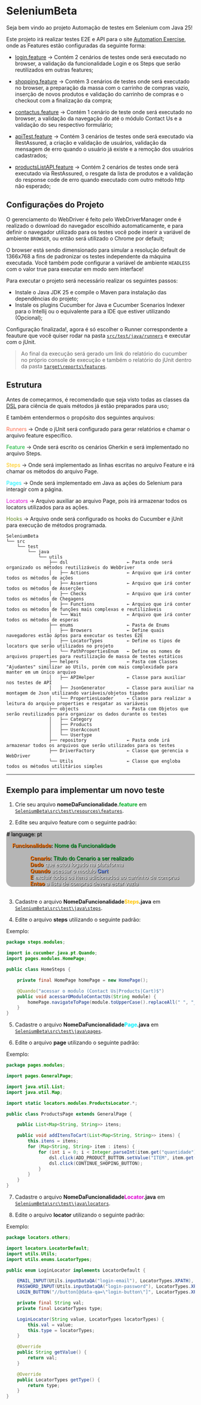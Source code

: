 # SeleniumBeta

Seja bem vindo ao projeto Automação de testes em Selenium com Java 25!

Este projeto irá realizar testes E2E e API para o site [Automation Exercise](https://automationexercise.com), onde as Features estão configuradas da seguinte forma:

- [login.feature](src/test/resources/features/others/login.feature) → Contém 2 cenários de testes onde será executado no browser, a validação da funcionalidade Login e os Steps que serão reutilizados em outras features;


- [shopping.feature](src/test/resources/features/modules/shopping.feature) → Contém 3 cenários de testes onde será executado no browser, a preparação da massa com o carrinho de compras vazio, inserção de novos produtos e validação do carrinho de compras e o checkout com a finalização da compra;


- [contactus.feature](src/test/resources/features/modules/contactus.feature) → Contém 1 cenário de teste onde será executado no browser, a validação da navegação do até o módulo Contact Us e a validação do seu respectivo formulário;


- [apiTest.feature](src/test/resources/features/api/apiTest.feature) → Contém 3 cenários de testes onde será executado via RestAssured, a criação e validação de usuários, validação da mensagem de erro quando o usuário já existe e a remoção dos usuários cadastrados;


- [productsListAPI.feature](src/test/resources/features/api/productsListAPI.feature) → Contém 2 cenários de testes onde será executado via RestAssured, o resgate da lista de produtos e a validação do response code de erro quando executado com outro método http não esperado;


## Configurações do Projeto
O gerenciamento do WebDriver é feito pelo WebDriverManager onde é realizado o download do navegador escolhido automaticamente, e para definir o navegador utilizado para os testes você pode inserir a variável de ambiente ``BROWSER``, ou então será utilizado o Chrome por default;

O browser está sendo dimensionado para simular a resolução default de 1366x768 a fins de padronizar os testes independente da máquina executada. 
Você também pode configurar a variável de ambiente ``HEADLESS`` com o valor true para executar em modo sem interface!

Para executar o projeto será necessário realizar os seguintes passos:

* Instale o Java JDK 25 e compile o Maven para instalação das dependências do projeto;
* Instale os plugins Cucumber for Java e Cucumber Scenarios Indexer para o Intellij ou o equivalente para a IDE que
  estiver utilizando (Opcional);

Configuração finalizada!, agora é só escolher o Runner correspondente a feauture que você quiser rodar na pasta [``src/test/java/runners``](src/test/java/runners) e executar com o jUnit.

> Ao final da execução será gerado um link do relatório do cucumber no próprio console de execução e também o relatório do jUnit dentro da pasta [``target\reports\features``](target\reports\features).

## Estrutura

Antes de começarmos, é recomendado que seja visto todas as classes da [DSL](src/test/java/utils/dsl) para ciência de
quais métodos já estão preparados para uso;

E também entendermos o propósito dos seguintes arquivos:

<span><span style="color: rgb(255, 104, 74)">Runners</span> → Onde o jUnit será configurado para gerar relatórios e
chamar o arquivo feature específico.</span>

<span><span style="color: rgb(0, 176, 38)">Feature</span> → Onde será escrito os cenários Gherkin e será implementado no
arquivo Steps.</span>

<span><span style="color: rgb(255, 196, 0)">Steps</span> → Onde será implementado as linhas escritas no arquivo Feature
e irá chamar os métodos do arquivo Page.</span>

<span><span style="color: rgb(0, 242, 255)">Pages</span> → Onde será implementado em Java as ações do Selenium para
interagir com a página.</span>

<span><span style="color: rgb(222, 0, 211)">Locators</span> → Arquivo auxiliar ao arquivo Page, pois irá armazenar todos
os locators utilizados para as ações.</span>

<span><span style="color: rgb(94, 135, 32)">Hooks</span> → Arquivo onde será configurado os hooks do Cucumber e jUnit
para execução de métodos programada.</span>

````
SeleniumBeta
└── src
    └── test
        └── java
            └── utils
                ├── dsl                      ← Pasta onde será organizado os métodos reutilizáveis do WebDriver
                │   ├── Actions              ← Arquivo que irá conter todos os métodos de ações
                │   ├── Assertions           ← Arquivo que irá conter todos os métodos de Asserções
                │   ├── Checks               ← Arquivo que irá conter todos os métodos de Chegagens
                │   ├── Functions            ← Arquivo que irá conter todos os métodos de funções mais complexas e reutilizáveis
                │   └── Wait                 ← Arquivo que irá conter todos os métodos de esperas
                ├── enums                    ← Pasta de Enums
                │   ├── Browsers             ← Define quais navegadores estão áptos para executar os testes E2E
                │   ├── LocatorTypes         ← Define os tipos de locators que serão utilizados no projeto
                │   └── PathPropertiesEnum   ← Define os nomes de arquivos properties para reutilização de massa de testes estáticos 
                ├── helpers                  ← Pasta com Classes "Ajudantes" similizar ao Utils, porém com mais complexidade para manter em um único arquivo
                │   ├── APIHelper            ← Classe para auxiliar nos testes de API
                │   ├── JsonGenerator        ← Classe para auxiliar na montagem de Json utilizando variáveis/objetos tipados
                │   └── PropertiesLoader     ← Classe para realizar a leitura do arquivo properties e resgatar as variáveis
                ├── objects                  ← Pasta com Objetos que serão reutilizados para organizar os dados durante os testes
                │   ├── Category             
                │   ├── Products             
                │   ├── UserAccount          
                │   └── Usertype             
                ├── repository               ← Pasta onde irá armazenar todos os arquivos que serão utilizados para os testes
                ├── DriverFactory            ← Classe que gerencia o WebDriver
                └── Utils                    ← Classe que engloba todos os métodos utilitários simples
````

---

## Exemplo para implementar um novo teste

1. Crie seu arquivo <b>nomeDaFuncionalidade.<span style="color: rgb(0, 176, 38)">feature</span></b> em [
   `SeleniumBeta\src\test\resources\features`](src/test/resources/features).

2. Edite seu arquivo feature com o seguinte padrão:

<div style="background-color: rgb(181, 181, 181); border-radius: 1rem; text-shadow: 1px 1px 1px black;">
        <p style="color: rgb(80, 79, 79);"># language: pt</p>
        <div style="padding-left: 1rem">
        <span>
            <b style="color: rgb(255, 115, 0);">Funcionalidade</b>: 
            <span style="color: rgb(0, 176, 38);">Nome da Funcionalidade</span>
        </span>
        <div style="padding-left: 3rem;">
            <br>
            <span>
                <b style="color: rgb(255, 115, 0);">Cenario</b>: 
                <span style="color: rgb(0, 176, 38);">Titulo do Cenario a ser realizado</span>
            </span>
            <br>
            <span>
                <b style="color: rgb(255, 115, 0);">Dado</b> 
                <a style="color: white;">que estou logado na plataforma</a>
            </span>
            <br>
            <span>
                <b style="color: rgb(255, 115, 0);">Quando</b> 
                <a style="color: white;">acessar o modulo 
                    <span style="color: rgb(116, 150, 247); font-weight: bold;">Cart</span>
                </a>
            </span>
            <br>
            <span>
                <b style="color: rgb(255, 115, 0);">E</b> 
                <a style="color: white;">excluir todos os itens adicionados ao carrinho de compras</a>
            </span>
            <br>
            <span>
                <b style="color: rgb(255, 115, 0);">Entao</b> 
                <a style="color: white;">a lista de compras devera estar vazia</a>
            </span>
        </div>
    </div>
</div>
<br>

3. Cadastre o arquivo <b>NomeDaFuncionalidade<span style="color: rgb(255, 196, 0)">Steps</span>.java</b> em [`SeleniumBeta\src\test\java\steps`](src/test/java/steps).

4. Edite o arquivo <b>steps</b> utilizando o seguinte padrão:

Exemplo:

```JAVA
package steps.modules;

import io.cucumber.java.pt.Quando;
import pages.modules.HomePage;

public class HomeSteps {

    private final HomePage homePage = new HomePage();

    @Quando("acessar o modulo (Contact Us|Products|Cart)$")
    public void acessarOModuloContactUs(String module) {
        homePage.navigateToPage(module.toUpperCase().replaceAll(" ", "_"));
    }
}
```


5. Cadastre o arquivo <b>NomeDaFuncionalidade<span style="color: rgb(0, 242, 255)">Page</span>.java</b> em [`SeleniumBeta\src\test\java\pages`](src/test/java/pages).

6. Edite o arquivo <b>page</b> utilizando o seguinte padrão:

Exemplo:

```JAVA
package pages.modules;

import pages.GeneralPage;

import java.util.List;
import java.util.Map;

import static locators.modules.ProductsLocator.*;

public class ProductsPage extends GeneralPage {

    public List<Map<String, String>> itens;

    public void addItensToCart(List<Map<String, String>> itens) {
        this.itens = itens;
        for (Map<String, String> item : itens) {
            for (int i = 0; i < Integer.parseInt(item.get("quantidade")); i++) {
                dsl.click(ADD_PRODUCT_BUTTON.setValue("ITEM", item.get("item")));
                dsl.click(CONTINUE_SHOPING_BUTTON);
            }
        }
    }
}
```

7. Cadastre o arquivo <b>NomeDaFuncionalidade<span style="color: rgb(222, 0, 211)">Locator</span>.java</b> em [`SeleniumBeta\src\test\java\locators`](src/test/java/locators).

8. Edite o arquivo <b>locator</b> utilizando o seguinte padrão:

Exemplo:

```JAVA
package locators.others;

import locators.LocatorDefault;
import utils.Utils;
import utils.enums.LocatorTypes;

public enum LoginLocator implements LocatorDefault {

    EMAIL_INPUT(Utils.inputDataQA("login-email"), LocatorTypes.XPATH),
    PASSWORD_INPUT(Utils.inputDataQA("login-password"), LocatorTypes.XPATH),
    LOGIN_BUTTON("//button[@data-qa=\"login-button\"]", LocatorTypes.XPATH);

    private final String val;
    private final LocatorTypes type;

    LoginLocator(String value, LocatorTypes locatorTypes) {
        this.val = value;
        this.type = locatorTypes;
    }

    @Override
    public String getValue() {
        return val;
    }

    @Override
    public LocatorTypes getType() {
        return type;
    }
}
```